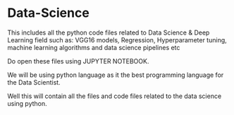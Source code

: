 # Data-Science
This includes all the python code files related to Data Science & Deep Learning field such as: VGG16 models, Regression, Hyperparameter tuning, machine learning algorithms and data science pipelines etc

Do open these files using JUPYTER NOTEBOOK.

We will be using python language as it the best programming language for the Data Scientist.

Well this will contain all the files and code files related to the data science using python.
